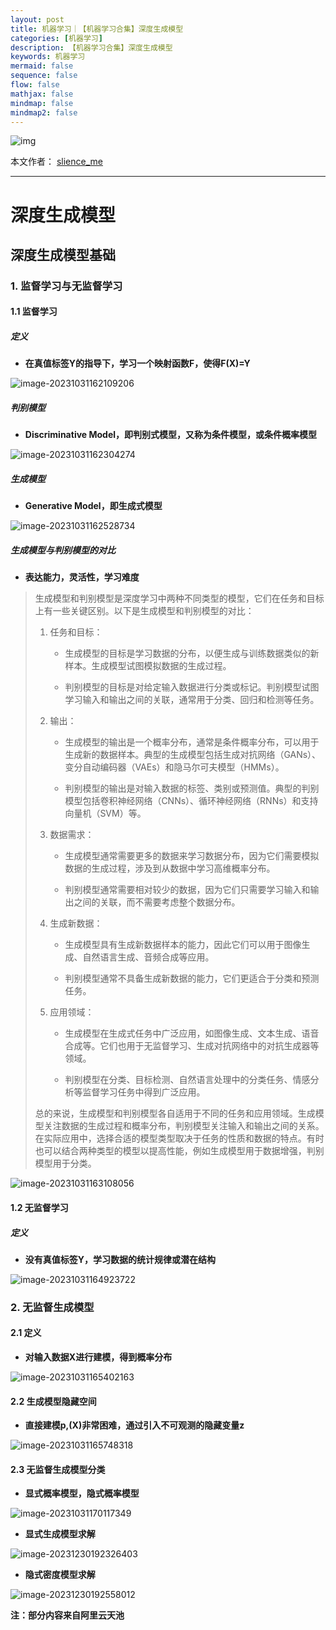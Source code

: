 ```yaml
---
layout: post
title: 机器学习｜【机器学习合集】深度生成模型
categories: [机器学习]
description: 【机器学习合集】深度生成模型
keywords: 机器学习
mermaid: false
sequence: false
flow: false
mathjax: false
mindmap: false
mindmap2: false
---
```


![img](https://raw.githubusercontent.com/slience-me/picGo/master/images/logo_slienceme3.jpeg)

本文作者： [slience_me](https://slienceme.cn/)

---

# 深度生成模型

## 深度生成模型基础

### 1. 监督学习与无监督学习

#### 1.1 监督学习

##### 定义

- **在真值标签Y的指导下，学习一个映射函数F，使得F(X)=Y**

![image-20231031162109206](/images/posts/image-20231031162109206.png)

##### 判别模型

- **Discriminative Model，即判别式模型，又称为条件模型，或条件概率模型**

![image-20231031162304274](/images/posts/image-20231031162304274.png)

##### 生成模型

- **Generative Model，即生成式模型**

![image-20231031162528734](/images/posts/image-20231031162528734.png)

##### 生成模型与判别模型的对比

- **表达能力，灵活性，学习难度**

> 生成模型和判别模型是深度学习中两种不同类型的模型，它们在任务和目标上有一些关键区别。以下是生成模型和判别模型的对比：
>
> 1. 任务和目标：
>
>    - 生成模型的目标是学习数据的分布，以便生成与训练数据类似的新样本。生成模型试图模拟数据的生成过程。
>    
>    - 判别模型的目标是对给定输入数据进行分类或标记。判别模型试图学习输入和输出之间的关联，通常用于分类、回归和检测等任务。
>
> 2. 输出：
>
>    - 生成模型的输出是一个概率分布，通常是条件概率分布，可以用于生成新的数据样本。典型的生成模型包括生成对抗网络（GANs）、变分自动编码器（VAEs）和隐马尔可夫模型（HMMs）。
>
>    - 判别模型的输出是对输入数据的标签、类别或预测值。典型的判别模型包括卷积神经网络（CNNs）、循环神经网络（RNNs）和支持向量机（SVM）等。
>
> 3. 数据需求：
>
>    - 生成模型通常需要更多的数据来学习数据分布，因为它们需要模拟数据的生成过程，涉及到从数据中学习高维概率分布。
>
>    - 判别模型通常需要相对较少的数据，因为它们只需要学习输入和输出之间的关联，而不需要考虑整个数据分布。
>
> 4. 生成新数据：
>
>    - 生成模型具有生成新数据样本的能力，因此它们可以用于图像生成、自然语言生成、音频合成等应用。
>
>    - 判别模型通常不具备生成新数据的能力，它们更适合于分类和预测任务。
>
> 5. 应用领域：
>
>    - 生成模型在生成式任务中广泛应用，如图像生成、文本生成、语音合成等。它们也用于无监督学习、生成对抗网络中的对抗生成器等领域。
>
>    - 判别模型在分类、目标检测、自然语言处理中的分类任务、情感分析等监督学习任务中得到广泛应用。
>
> 总的来说，生成模型和判别模型各自适用于不同的任务和应用领域。生成模型关注数据的生成过程和概率分布，判别模型关注输入和输出之间的关系。在实际应用中，选择合适的模型类型取决于任务的性质和数据的特点。有时也可以结合两种类型的模型以提高性能，例如生成模型用于数据增强，判别模型用于分类。

![image-20231031163108056](/images/posts/image-20231031163108056.png)

#### 1.2 无监督学习

##### 定义

- **没有真值标签Y，学习数据的统计规律或潜在结构**

![image-20231031164923722](/images/posts/image-20231031164923722.png)

### 2. 无监督生成模型

#### 2.1 定义

- **对输入数据X进行建模，得到概率分布**

![image-20231031165402163](/images/posts/image-20231031165402163.png)

#### 2.2 生成模型隐藏空间

- **直接建模p,(X)非常困难，通过引入不可观测的隐藏变量z**

![image-20231031165748318](/images/posts/image-20231031165748318.png)

#### 2.3 无监督生成模型分类

- **显式概率模型，隐式概率模型**

![image-20231031170117349](/images/posts/image-20231031170117349.png)

- **显式生成模型求解**

![image-20231230192326403](/images/posts/image-20231230192326403.png)

- **隐式密度模型求解**

![image-20231230192558012](/images/posts/image-20231230192558012.png)

**注：部分内容来自阿里云天池**
